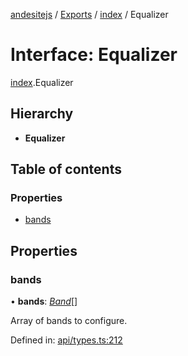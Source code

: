 [andesitejs](../README.md) / [Exports](../modules.md) / [index](../modules/index.md) / Equalizer

# Interface: Equalizer

[index](../modules/index.md).Equalizer

## Hierarchy

* **Equalizer**

## Table of contents

### Properties

- [bands](index.equalizer.md#bands)

## Properties

### bands

• **bands**: [*Band*](api/types.band.md)[]

Array of bands to configure.

Defined in: [api/types.ts:212](https://github.com/Lavaclient/andesite/blob/7241e28/src/api/types.ts#L212)
